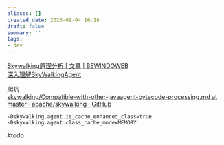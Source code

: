 ```yaml
---
aliases: []
created_date: 2023-09-04 16:18
draft: false
summary: ''
tags:
- dev
---
```


[Skywalking原理分析 | 文章 | BEWINDOWEB](http://www.bewindoweb.com/306.html)  
[深入理解SkyWalkingAgent](https://www.cnblogs.com/stateis0/p/16099932.html)

爬坑  
[skywalking/Compatible-with-other-javaagent-bytecode-processing.md at master · apache/skywalking · GitHub](https://github.com/apache/skywalking/blob/master/docs/en/FAQ/Compatible-with-other-javaagent-bytecode-processing.md)

```
-Dskywalking.agent.is_cache_enhanced_class=true
-Dskywalking.agent.class_cache_mode=MEMORY
```

#todo